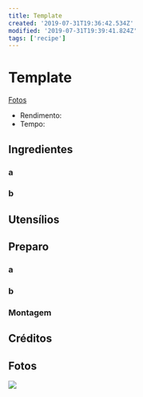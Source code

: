 ```yaml
---
title: Template
created: '2019-07-31T19:36:42.534Z'
modified: '2019-07-31T19:39:41.824Z'
tags: ['recipe']
---
```


# Template

[Fotos](#Fotos)

- Rendimento:
- Tempo:

## Ingredientes

### a

### b

## Utensílios

## Preparo 

### a

### b 

### Montagem

## Créditos

## Fotos
![](../attachments/_0.jpg)

